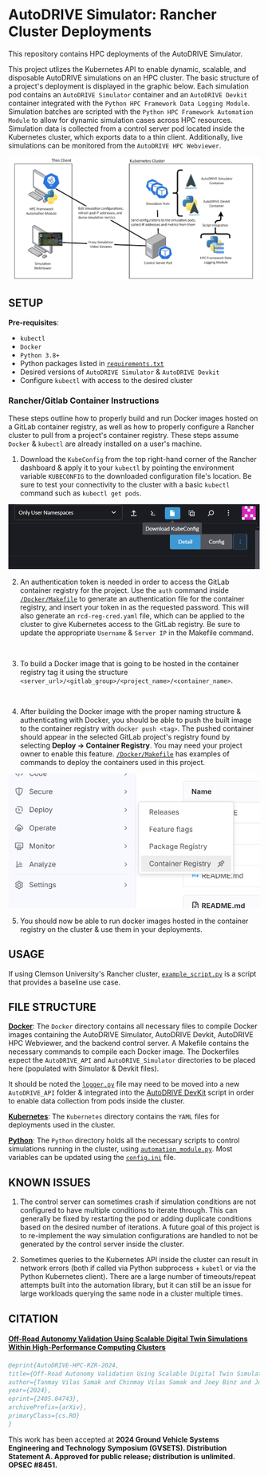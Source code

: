 # AutoDRIVE Simulator: Rancher Cluster Deployments

This repository contains HPC deployments of the AutoDRIVE Simulator.

This project utlizes the Kubernetes API to enable dynamic, scalable, and disposable AutoDRIVE simulations on an HPC cluster. The basic structure of a project's deployment is displayed in the graphic below. Each simulation pod contains an `AutoDRIVE Simulator` container and an `AutoDRIVE Devkit` container integrated with the `Python HPC Framework Data Logging Module`. Simulation batches are scripted with the `Python HPC Framework Automation Module` to allow for dynamic simulation cases across HPC resources. Simulation data is collected from a control server pod located inside the Kubernetes cluster, which exports data to a thin client. Additionally, live simulations can be monitored from the `AutoDRIVE HPC Webviewer`.

![Workflow Diagram](/Media/hpc_system_overview.png)

## SETUP

**Pre-requisites**:
- `kubectl`
- `Docker`
- `Python 3.8+`
- Python packages listed in [`requirements.txt`](Docker/requirements.txt)
- Desired versions of `AutoDRIVE Simulator` & `AutoDRIVE Devkit`
- Configure `kubectl` with access to the desired cluster
<!-- TODO: add setup steps
- install k8
- install docker 
- install python & necessary packages
- requirement.txt
- Download AutoDRIVE Devkit & Simulator
- Pull Dockerfiles -->

### Rancher/Gitlab Container Instructions

These steps outline how to properly build and run Docker images hosted on a GitLab container registry, as well as how to properly configure a Rancher cluster to pull from a project's container registry. These steps assume `Docker` & `kubectl` are already installed on a user's machine.

1. Download the `KubeConfig` from the top right-hand corner of the Rancher dashboard & apply it to your `kubectl` by pointing the environment variable `KUBECONFIG` to the downloaded configuration file's location. Be sure to test your connectivity to the cluster with a basic `kubectl` command such as `kubectl get pods`.

![KubeConfig Download](/Media/kubeconfig_download.png)
<br>

2. An authentication token is needed in order to access the GitLab container registry for the project. Use the `auth` command inside [`/Docker/Makefile`](Docker/Makefile) to generate an authentication file for the container registry, and insert your token in as the requested password. This will also generate an `rcd-reg-cred.yaml` file, which can be applied to the cluster to give Kubernetes access to the GitLab registry. Be sure to update the appropriate `Username` & `Server IP` in the Makefile command.
<br>

3. To build a Docker image that is going to be hosted in the container registry tag it using the structure `<server_url>/<gitlab_group>/<project_name>/<container_name>`.
<br>

4. After building the Docker image with the proper naming structure & authenticating with Docker, you should be able to push the built image to the container registry with `docker push <tag>`. The pushed container should appear in the selected GitLab project's registry found by selecting **Deploy &#8594; Container Registry**. You may need your project owner to enable this feature. [`/Docker/Makefile`](Docker/Makefile) has examples of commands to deploy the containers used in this project. 

![Container Registry](/Media/container_registry.png)
<br>

5. You should now be able to run docker images hosted in the container registry on the cluster & use them in your deployments.

## USAGE

If using Clemson University's Rancher cluster, [`example_script.py`](Python/example_script.py) is a script that provides a baseline use case.

## FILE STRUCTURE

**[Docker](Docker)**: The `Docker` directory contains all necessary files to compile Docker images containing the AutoDRIVE
Simulator, AutoDRIVE Devkit, AutoDRIVE HPC Webviewer, and the backend control server. A Makefile contains the necessary commands
to compile each Docker image. The Dockerfiles expect the `AutoDRIVE_API` and `AutoDRIVE_Simulator` directories to be
placed here (populated with Simulator & Devkit files).

It should be noted the [`logger.py`](Docker/AutoDRIVE_API/logger.py) file may need to be moved into a new `AutoDRIVE_API` folder & integrated into the
[AutoDRIVE DevKit](Docker/AutoDRIVE_API/rzr_aeb.py) script in order to enable data collection from pods inside the cluster.

**[Kubernetes](Kubernetes)**: The `Kubernetes` directory contains the `YAML` files for deployments used in the cluster. 

**[Python](Python)**: The `Python` directory holds all the necessary scripts to control simulations running in the cluster, using
[`automation_module.py`](Python/automation_module.py). Most variables can be updated using the [`config.ini`](Python/config.ini) file. 

## KNOWN ISSUES

1. The control server can sometimes crash if simulation conditions are not configured to have multiple conditions to iterate
through. This can generally be fixed by restarting the pod or adding duplicate conditions based on the desired number of
iterations. A future goal of this project is to re-implement the way simulation configurations are handled to not be
generated by the control server inside the cluster.

2. Sometimes queries to the Kubernetes API inside the cluster can result in network errors (both if called via Python
subprocess + `kubetl` or via the Python Kubernetes client). There are a large number of timeouts/repeat attempts built into
the automation library, but it can still be an issue for large workloads querying the same node in a cluster multiple 
times.

## CITATION

#### [Off-Road Autonomy Validation Using Scalable Digital Twin Simulations Within High-Performance Computing Clusters](https://arxiv.org/abs/2405.04743)
```bibtex
@eprint{AutoDRIVE-HPC-RZR-2024,
title={Off-Road Autonomy Validation Using Scalable Digital Twin Simulations Within High-Performance Computing Clusters}, 
author={Tanmay Vilas Samak and Chinmay Vilas Samak and Joey Binz and Jonathon Smereka and Mark Brudnak and David Gorsich and Feng Luo and Venkat Krovi},
year={2024},
eprint={2405.04743},
archivePrefix={arXiv},
primaryClass={cs.RO}
}
```
This work has been accepted at **2024 Ground Vehicle Systems Engineering and Technology Symposium (GVSETS). Distribution Statement A. Approved for public release; distribution is unlimited. OPSEC #8451.**
